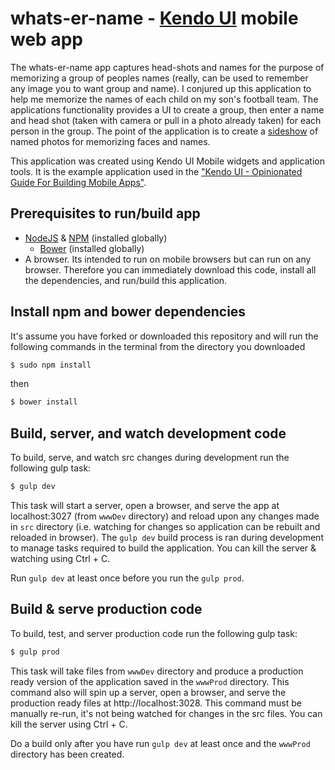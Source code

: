 whats-er-name - [Kendo UI](http://docs.telerik.com/kendo-ui/mobile/introduction) mobile web app 
==================

The whats-er-name app captures head-shots and names for the purpose of memorizing a group of peoples names (really, can be used to remember any image you to want group and name). I conjured up this application to help me memorize the names of each child on my son's football team. The applications functionality provides a UI to create a group, then enter a name and head shot (taken with camera or pull in a photo already taken) for each person in the group. The point of the application is to create a [sideshow](http://demos.telerik.com/kendo-ui/scrollview/index) of named photos for memorizing faces and names.

This application was created using Kendo UI Mobile widgets and application tools. It is the example application used in the ["Kendo UI - Opinionated Guide For Building Mobile Apps"](https://github.com/telerik/kendo-ui-mobile-guide).

## Prerequisites to run/build app

* [NodeJS](http://nodejs.org/) & [NPM](https://www.npmjs.org/) (installed globally)
  * [Bower](http://bower.io/) (installed globally)
* A browser. Its intended to run on mobile browsers but can run on any browser. Therefore you can immediately download this code, install all the dependencies, and run/build this application.

## Install npm and bower dependencies

It's assume you have forked or downloaded this repository and will run the following commands in the terminal from the directory you downloaded


```sh
$ sudo npm install
```

then

```sh
$ bower install
```

## Build, server, and watch development code

To build, serve, and watch src changes during development run the following gulp task:

```sh
$ gulp dev
```

This task will start a server, open a browser, and serve the app at localhost:3027 (from `wwwDev` directory) and reload upon any changes made in `src` directory (i.e. watching for changes so application can be rebuilt and reloaded in browser). The `gulp dev` build process is ran during development to manage tasks required to build the application. You can kill the server & watching using Ctrl + C.

Run `gulp dev` at least once before you run the `gulp prod`.

## Build & serve production code 

To build, test, and server production code run the following gulp task:

```sh
$ gulp prod
```

This task will take files from `wwwDev` directory and produce a production ready version of the application saved in the `wwwProd` directory. This command also will spin up a server, open a browser, and serve the production ready files at http://localhost:3028. This command must be manually re-run, it's not being watched for changes in the src files. You can kill the server using Ctrl + C.

Do a build only after you have run `gulp dev` at least once and the `wwwProd` directory has been created.

